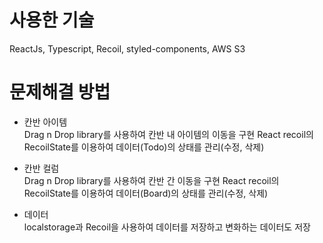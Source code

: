 # 사용한 기술
ReactJs, Typescript, Recoil, styled-components, AWS S3

# 문제해결 방법
- 칸반 아이템  
Drag n Drop library를 사용하여 칸반 내 아이템의 이동을 구현
React recoil의 RecoilState를 이용하여 데이터(Todo)의 상태를 관리(수정, 삭제)

- 칸반 컬럼  
Drag n Drop library를 사용하여 칸반 간 이동을 구현
React recoil의 RecoilState를 이용하여 데이터(Board)의 상태를 관리(수정, 삭제)

- 데이터  
localstorage과 Recoil을 사용하여 데이터를 저장하고 변화하는 데이터도 저장